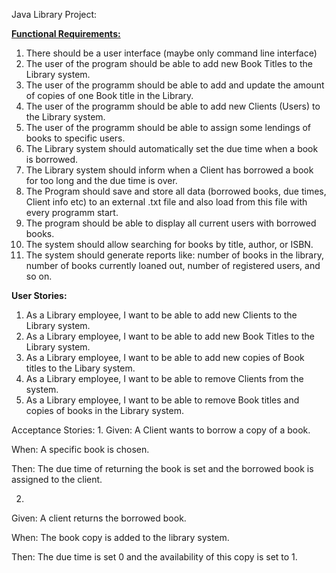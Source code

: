 Java Library Project:

**<u>Functional Requirements:</u>**
1. There should be a user interface (maybe only command line interface)
2. The user of the program should be able to add new Book Titles to the Library system.
3. The user of the programm should be able to add and update the amount of copies of one Book title in the Library.
4. The user of the programm should be able to add new Clients (Users) to the Library system.
5. The user of the programm should be able to assign some lendings of books to specific users.
6. The Library system should automatically set the due time when a book is borrowed.
7. The Library system should inform when a Client has borrowed a book for too long and the due time is over.
8. The Program should save and store all data (borrowed books, due times, Client info etc) to an external .txt file and also load from this file with every programm start.
9. The program should be able to display all current users with borrowed books.
10. The system should allow searching for books by title, author, or ISBN.
11. The system should generate reports like: number of books in the library, number of books currently loaned out, number of registered users, and so on.




**User Stories:**
1. As a Library employee, I want to be able to add new Clients to the Library system.
2. As a Library employee, I want to be able to add new Book Titles to the Library system.
3. As a Library employee, I want to be able to add new copies of Book titles to the Libary system.
4. As a Library employee, I want to be able to remove Clients from the system.
5. As a Library employee, I want to be able to remove Book titles and copies of books in the Library system.


Acceptance Stories:
1.
Given: A Client wants to borrow a copy of a book.

When: A specific book is chosen.

Then: The due time of returning the book is set and the borrowed book is assigned to the client.

2.
Given: A client returns the borrowed book.

When: The book copy is added to the library system.

Then: The due time is set 0 and the availability of this copy is set to 1.
